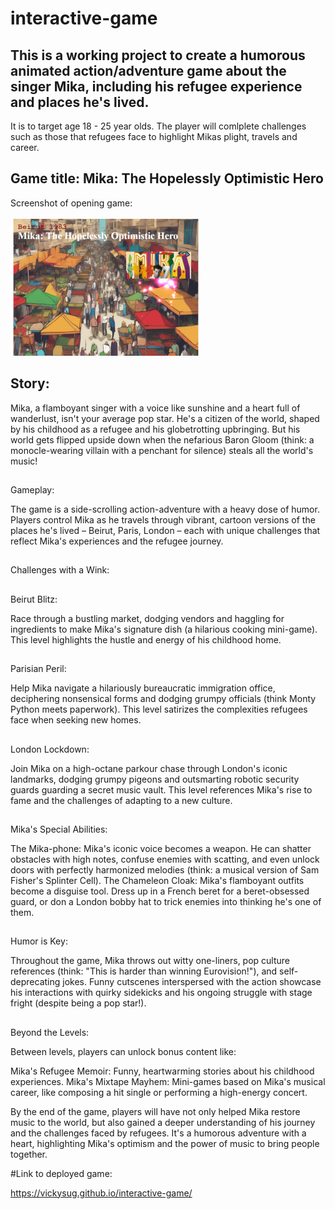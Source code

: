 # interactive-game

## This is a working project to create a  humorous  animated action/adventure game about the singer Mika, including his refugee experience and places he's lived. 

It is to target age 18 - 25 year olds. The player will comlplete challenges such as those that refugees face to highlight Mikas plight, travels and career.


## Game title: Mika: The Hopelessly Optimistic Hero 

Screenshot of opening game:

![alt text](images/screen-shot.jpeg)

## Story:
Mika, a flamboyant singer with a voice like sunshine and a heart full of wanderlust, isn't your average pop star. He's a citizen of the world, shaped by his childhood as a refugee and his globetrotting upbringing. But his world gets flipped upside down when the nefarious Baron Gloom (think: a monocle-wearing villain with a penchant for silence) steals all the world's music!
##
Gameplay:

 The game is a side-scrolling action-adventure with a heavy dose of humor. Players control Mika as he travels through vibrant, cartoon versions of the places he's lived – Beirut, Paris, London – each with unique challenges that reflect Mika's experiences and the refugee journey.
##
Challenges with a Wink:
##
Beirut Blitz:

 Race through a bustling market, dodging vendors and haggling for ingredients to make Mika's signature dish (a hilarious cooking mini-game). This level highlights the hustle and energy of his childhood home.

 ##
Parisian Peril:

 Help Mika navigate a hilariously bureaucratic immigration office, deciphering nonsensical forms and dodging grumpy officials (think Monty Python meets paperwork). This level satirizes the complexities refugees face when seeking new homes.
##
London Lockdown: 

Join Mika on a high-octane parkour chase through London's iconic landmarks, dodging grumpy pigeons and outsmarting robotic security guards guarding a secret music vault. This level references Mika's rise to fame and the challenges of adapting to a new culture.
##
Mika's Special Abilities:

The Mika-phone: Mika's iconic voice becomes a weapon. He can shatter obstacles with high notes, confuse enemies with scatting, and even unlock doors with perfectly harmonized melodies (think: a musical version of Sam Fisher's Splinter Cell).
The Chameleon Cloak: Mika's flamboyant outfits become a disguise tool. Dress up in a French beret for a beret-obsessed guard, or don a London bobby hat to trick enemies into thinking he's one of them.
##
Humor is Key:

Throughout the game, Mika throws out witty one-liners, pop culture references (think: "This is harder than winning Eurovision!"), and self-deprecating jokes. Funny cutscenes interspersed with the action showcase his interactions with quirky sidekicks and his ongoing struggle with stage fright (despite being a pop star!).
##
Beyond the Levels:

Between levels, players can unlock bonus content like:

Mika's Refugee Memoir: Funny, heartwarming stories about his childhood experiences.
Mika's Mixtape Mayhem: Mini-games based on Mika's musical career, like composing a hit single or performing a high-energy concert.

By the end of the game, players will have not only helped Mika restore music to the world, but also gained a deeper understanding of his journey and the challenges faced by refugees. It's a humorous adventure with a heart, highlighting Mika's optimism and the power of music to bring people together.



#Link to deployed game:

https://vickysug.github.io/interactive-game/

